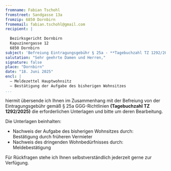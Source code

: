 ```yaml
---
fromname: Fabian Tschohl
fromstreet: Sandgasse 13a
fromzip: 6850 Dornbirn
fromemail: fabian.tschohl@gmail.com
recipient: |
  
  Bezirksgericht Dornbirn  
  Kapuzinergasse 12  
  6850 Dornbirn
subject: 'Befreiung Eintragungsgebühr § 25a - **Tagebuchzahl TZ 1292/2025**'
salutation: "Sehr geehrte Damen und Herren,"
signature: false
place: "Dornbirn"
date: "18. Juni 2025"
encl: |
  – Meldezettel Hauptwohnsitz  
  – Bestätigung der Aufgabe des bisherigen Wohnsitzes
...
```


hiermit übersende ich Ihnen im Zusammenhang mit der Befreiung von der
Eintragungsgebühr gemäß § 25a GGG-Richtlinien **(Tagebuchzahl TZ 1292/2025)**
die erforderlichen Unterlagen und bitte um deren Bearbeitung.

Die Unterlagen beinhalten:

- Nachweis der Aufgabe des bisherigen Wohnsitzes durch:  
  Bestätigung durch früheren Vermieter
- Nachweis des dringenden Wohnbedürfnisses durch:  
  Meldebestätigung


Für Rückfragen stehe ich Ihnen selbstverständlich jederzeit gerne zur Verfügung.
